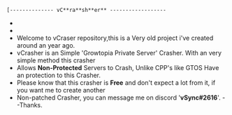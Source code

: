 

    [-------------- vC**ra**sh**er** ------------------
 -
 -
 - Welcome to vCraser repository,this is a Very old project i've created around an year ago.
 - vCrasher is an Simple 'Growtopia Private Server' Crasher. With an very simple method this crasher
 - Allows **Non-Protected** Servers to Crash, Unlike CPP's like GTOS Have an protection to this Crasher.
 - Please know that this crasher is **Free** and don't expect a lot from it, if you want me to create another
 - Non-patched Crasher, you can message me on discord '**vSync#2616**'. 
--Thanks.
